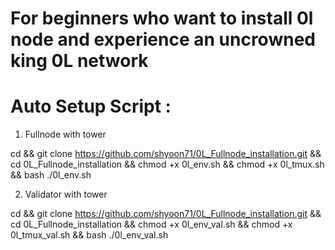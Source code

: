 # For beginners who want to install 0l node and experience an uncrowned king 0L network

# Auto Setup Script :

  1. Fullnode with tower
  
  cd && git clone https://github.com/shyoon71/0L_Fullnode_installation.git && cd 0L_Fullnode_installation && chmod +x 0l_env.sh && chmod +x 0l_tmux.sh && bash ./0l_env.sh

  2. Validator with tower
  
  cd && git clone https://github.com/shyoon71/0L_Fullnode_installation.git && cd 0L_Fullnode_installation && chmod +x 0l_env_val.sh && chmod +x 0l_tmux_val.sh && bash ./0l_env_val.sh